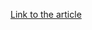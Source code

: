 [Link to the article](https://summoning.team/blog/veeam-enterprise-manager-cve-2024-29849-auth-bypass/)
